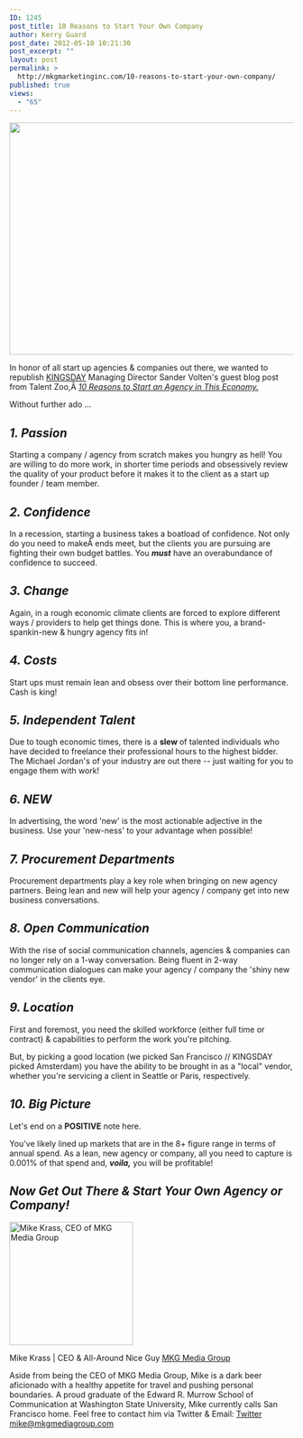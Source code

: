 ```yaml
---
ID: 1245
post_title: 10 Reasons to Start Your Own Company
author: Kerry Guard
post_date: 2012-05-10 10:21:30
post_excerpt: ""
layout: post
permalink: >
  http://mkgmarketinginc.com/10-reasons-to-start-your-own-company/
published: true
views:
  - "65"
---
```

<img class="aligncenter size-full wp-image-1247" title="start up advice" src="http://mkgmediagroup.com/wp-content/uploads/2012/05/start-up-advice.jpeg" alt="" width="534" height="411" />

In honor of all start up agencies &amp; companies out there, we wanted to republish <a href="http://kingsday.com" target="_blank">KINGSDAY</a> Managing Director Sander Volten's guest blog post from Talent Zoo,Â <em><a href="http://www.talentzoo.com/news/10-Reasons-to-Start-an-Agency-in-This-Economy/14101.html" target="_blank">10 Reasons to Start an Agency in This Economy.</a></em>

Without further ado ...
<h2><em>1. Passion</em></h2>
Starting a company / agency from scratch makes you hungry as hell! You are willing to do more work, in shorter time periods and obsessively review the quality of your product before it makes it to the client as a start up founder / team member.
<h2><em>2. Confidence</em></h2>
In a recession, starting a business takes a boatload of confidence. Not only do you need to makeÂ ends meet, but the clients you are pursuing are fighting their own budget battles. You <em><strong>must</strong></em> have an overabundance of confidence to succeed.
<h2><em>3. Change</em></h2>
Again, in a rough economic climate clients are forced to explore different ways / providers to help get things done. This is where you, a brand-spankin-new &amp; hungry agency fits in!
<h2><em>4. Costs</em></h2>
Start ups must remain lean and obsess over their bottom line performance. Cash is king!
<h2><em>5. Independent Talent</em></h2>
Due to tough economic times, there is a <strong>slew </strong>of talented individuals who have decided to freelance their professional hours to the highest bidder. The Michael Jordan's of your industry are out there -- just waiting for you to engage them with work!
<h2><em>6. NEW</em></h2>
In advertising, the word 'new' is the most actionable adjective in the business. Use your 'new-ness' to your advantage when possible!
<h2><em>7. Procurement Departments</em></h2>
Procurement departments play a key role when bringing on new agency partners. Being lean and new will help your agency / company get into new business conversations.
<h2><em>8. Open Communication</em></h2>
With the rise of social communication channels, agencies &amp; companies can no longer rely on a 1-way conversation. Being fluent in 2-way communication dialogues can make your agency / company the 'shiny new vendor' in the clients eye.
<h2><em>9. Location</em></h2>
First and foremost, you need the skilled workforce (either full time or contract) &amp; capabilities to perform the work you're pitching.

But, by picking a good location (we picked San Francisco // KINGSDAY picked Amsterdam) you have the ability to be brought in as a "local" vendor, whether you're servicing a client in Seattle or Paris, respectively.
<h2><em>10. Big Picture</em></h2>
Let's end on a <strong>POSITIVE</strong> note here.

You've likely lined up markets that are in the 8+ figure range in terms of annual spend. As a lean, new agency or company, all you need to capture is 0.001% of that spend and, <em><strong>*voila*,</strong></em> you will be profitable!
<h2><em>Now Get Out There &amp; Start Your Own Agency or Company!</em></h2>

<img src="http://mkgmediagroup.com/wp-content/uploads/2011/08/mk_median_bw_head.jpeg" alt="Mike Krass, CEO of MKG Media Group" width="219" height="218" class="alignleft size-full wp-image-1794" />

<span itemprop="jobTitle">Mike Krass | CEO & All-Around Nice Guy</span>
<a href="http://www.mkgmediagroup.com" itemprop="url">MKG Media Group</a>
</span>

Aside from being the CEO of MKG Media Group, Mike is a dark beer aficionado with a healthy appetite for travel and pushing personal boundaries. A proud graduate of the Edward R. Murrow School of Communication at Washington State University, Mike currently calls San Francisco home. Feel free to contact him via Twitter & Email:
<a href="http://www.twitter.com/mikekrass" itemprop="url">Twitter</a>
<a href="mailto:mike@mkgmediagroup.com" itemprop="email">mike@mkgmediagroup.com</a>
</div>